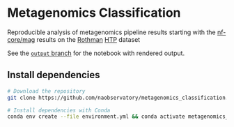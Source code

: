 # Metagenomics Classification

Reproducible analysis of metagenomics pipeline results starting with the [nf-core/mag](https://github.com/PhilPalmer/mag/tree/genomad) results on the [Rothman](https://doi.org/10.1128/AEM.01448-21) [HTP](https://en.wikipedia.org/wiki/Hyperion_sewage_treatment_plant) dataset

See the [`output` branch](https://github.com/naobservatory/metagenomics_classification/blob/output/mag_analysis.ipynb) for the notebook with rendered output.

## Install dependencies

```bash
# Download the repository
git clone https://github.com/naobservatory/metagenomics_classification.git && cd metagenomics_classification

# Install dependencies with Conda
conda env create --file environment.yml && conda activate metagenomics_classification
```
